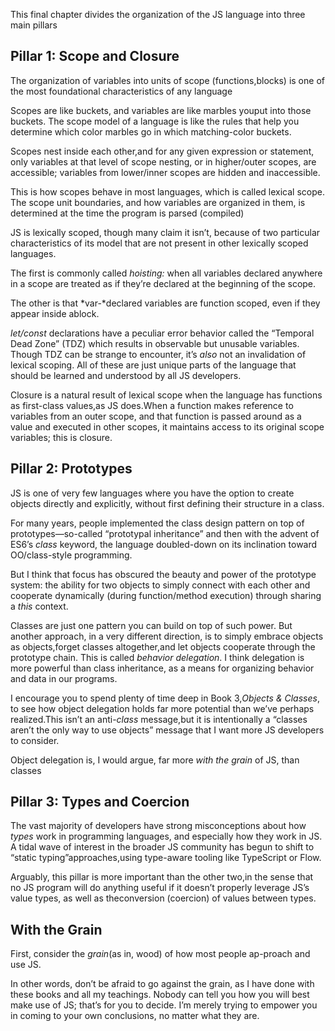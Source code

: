 This final chapter divides the organization of the JS language into three main pillars
## Pillar 1: Scope and Closure
The organization of variables into units of scope (functions,blocks) is one of the most foundational characteristics of any language

Scopes are like buckets, and variables are like marbles youput into those buckets. The scope model of a language is like the rules that help you determine which color marbles go in which matching-color buckets.

Scopes nest inside each other,and for any given expression or statement, only variables at that level of scope nesting, or in higher/outer scopes, are accessible; variables from lower/inner scopes are hidden and inaccessible.

This is how scopes behave in most languages, which is called lexical scope. The scope unit boundaries, and how variables are organized in them, is determined at the time the program is parsed (compiled)

JS is lexically scoped, though many claim it isn’t, because of two particular characteristics of its model that are not present in other lexically scoped languages.

The first is commonly called *hoisting:* when all variables declared anywhere in a scope are treated as if they’re declared at the beginning of the scope.

The other is that *var-*declared variables are function scoped, even if they appear inside ablock.

*let/const* declarations have a peculiar error behavior called the “Temporal Dead Zone” (TDZ) which results in observable but unusable variables. Though TDZ can be strange to encounter, it’s *also* not an invalidation of lexical scoping. All of these are just unique parts of the language that should be learned and understood by all JS developers.

Closure is a natural result of lexical scope when the language has functions as first-class values,as JS does.When a function makes reference to variables from an outer scope, and that function is passed around as a value and executed in other scopes, it maintains access to its original scope variables; this is closure.

## Pillar 2: Prototypes
JS is one of very few languages where you have the option to create objects directly and explicitly, without first defining their structure in a class.

For many years, people implemented the class design pattern on top of prototypes—so-called “prototypal inheritance” and then with the advent of ES6’s *class* keyword, the language doubled-down on its inclination toward OO/class-style programming.

But I think that focus has obscured the beauty and power of the prototype system: the ability for two objects to simply connect with each other and cooperate dynamically (during function/method execution) through sharing a *this* context.

Classes are just one pattern you can build on top of such power. But another approach, in a very different direction, is to simply embrace objects as objects,forget classes altogether,and let objects cooperate through the prototype chain. This is called *behavior delegation*. I think delegation is more powerful than class inheritance, as a means for organizing behavior and data in our programs.

I encourage you to spend plenty of time deep in Book 3,*Objects & Classes*, to see how object delegation holds far more potential than we’ve perhaps realized.This isn’t an anti-*class* message,but it is intentionally a “classes aren’t the only way to use objects” message that I want more JS developers to consider.

Object delegation is, I would argue, far more *with the grain* of JS, than classes

## Pillar 3: Types and Coercion
The vast majority of developers have strong misconceptions about how *types* work in programming languages, and especially how they work in JS. A tidal wave of interest in the broader JS community has begun to shift to “static typing”approaches,using type-aware tooling like TypeScript or Flow.

Arguably, this pillar is more important than the other two,in the sense that no JS program will do anything useful if it doesn’t properly leverage JS’s value types, as well as theconversion (coercion) of values between types.

## With the Grain
First, consider the *grain*(as in, wood) of how most people ap-proach and use JS. 

In other words, don’t be afraid to go against the grain, as I have done with these books and all my teachings. Nobody can tell you how you will best make use of JS; that’s for you to decide. I’m merely trying to empower you in coming to your own conclusions, no matter what they are.
